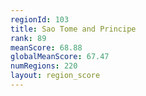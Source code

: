 ```yaml
---
regionId: 103
title: Sao Tome and Principe
rank: 89
meanScore: 68.88
globalMeanScore: 67.47
numRegions: 220
layout: region_score
---
```

